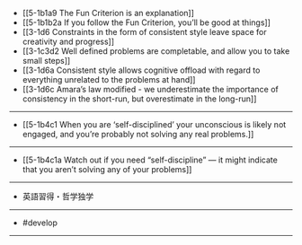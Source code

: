 - [[5-1b1a9 The Fun Criterion is an explanation]]
- [[5-1b1b2a If you follow the Fun Criterion, you’ll be good at things]]
- [[3-1d6 Constraints in the form of consistent style leave space for creativity and progress]]
- [[3-1c3d2 Well defined problems are completable, and allow you to take small steps]]
- [[3-1d6a Consistent style allows cognitive offload with regard to everything unrelated to the problems at hand]]
- [[3-1d6c Amara’s law modified - we underestimate the importance of consistency in the short-run, but overestimate in the long-run]]
---
- [[5-1b4c1 When you are ‘self-disciplined’ your unconscious is likely not engaged, and you’re probably not solving any real problems.]]
---
- [[5-1b4c1a Watch out if you need “self-discipline” — it might indicate that you aren’t solving any of your problems]]
---
- 英語習得・哲学独学
---
- #develop
---
